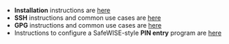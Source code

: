 * **Installation** instructions are [here](doc/INSTALL.md)
* **SSH** instructions and common use cases are [here](doc/README-SSH.md)
* **GPG** instructions and common use cases are [here](doc/README-GPG.md)
* Instructions to configure a SafeWISE-style **PIN entry** program are [here](doc/README-PINENTRY.md)